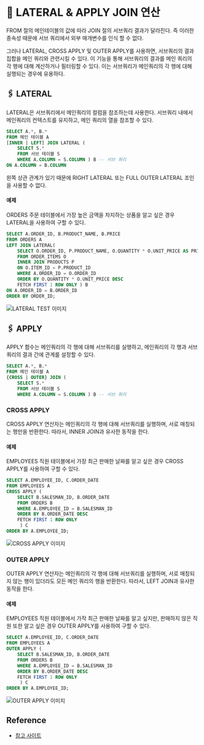 # 🧷 LATERAL & APPLY JOIN 연산

FROM 절의 메인테이블의 값에 따라 JOIN 절의 서브쿼리 결과가 달라진다. 즉 이러한 종속성 때문에 서브 쿼리에서 외부 매개변수를 인식 할 수 없다. 

그러나 LATERAL, CROSS APPLY 및 OUTER APPLY를 사용하면, 서브쿼리의 결과 집합을 메인 쿼리와 관련시킬 수 있다. 이 기능을 통해 서브쿼리의 결과를 메인 쿼리의 각 행에 대해 계산하거나 필터링할 수 있다. 이는 서브쿼리가 메인쿼리의 각 행에 대해 실행되는 경우에 유용하다.

## 🖇️ LATERAL
LATERAL은 서브쿼리에서 메인쿼리의 컬럼을 참조하는데 사용한다. 서브쿼리 내에서 메인쿼리의 컨텍스트를 유지하고, 메인 쿼리의 열을 참조할 수 있다. 

```SQL
SELECT A.*, B.*
FROM 메인 테이블 A
[INNER | LEFT] JOIN LATERAL (
    SELECT S.*
    FROM 서브 테이블 S
    WHERE A.COLUMN = S.COLUMN ) B -- 서브 쿼리
ON A.COLUMN = B.COLUMN
```
왼쪽 상관 관계가 있기 때문에 RIGHT LATERAL 또는 FULL OUTER LATERAL 조인을 사용할 수 없다.

#### 예제
ORDERS 주문 테이블에서 가장 높은 금액을 차지하는 상품을 알고 싶은 경우 LATERAL을 사용하여 구할 수 있다.

```SQL
SELECT A.ORDER_ID, B.PRODUCT_NAME, B.PRICE
FROM ORDERS A
LEFT JOIN LATERAL(
    SELECT O.ORDER_ID, P.PRODUCT_NAME, O.QUANTITY * O.UNIT_PRICE AS PRICE
    FROM ORDER_ITEMS O
    INNER JOIN PRODUCTS P
    ON O.ITEM_ID = P.PRODUCT_ID
    WHERE A.ORDER_ID = O.ORDER_ID
    ORDER BY O.QUANTITY * O.UNIT_PRICE DESC
    FETCH FIRST 1 ROW ONLY ) B
ON A.ORDER_ID = B.ORDER_ID
ORDER BY ORDER_ID;
```

![LATERAL TEST 이미지](https://drive.google.com/uc?export=view&id=1kjbRZrHf1XOZiCPLR9-i3Jc7JTrytJHu)

## 🖇️ APPLY
APPLY 함수는 메인쿼리의 각 행에 대해 서브쿼리를 실행하고, 메인쿼리의 각 행과 서브쿼리의 결과 간에 관계를 설정할 수 있다.

```SQL
SELECT A.*, B.*
FROM 메인 테이블 A
{CROSS | OUTER} JOIN (
    SELECT S.*
    FROM 서브 테이블 S
    WHERE A.COLUMN = S.COLUMN ) B -- 서브 쿼리
```

### CROSS APPLY
CROSS APPLY 연산자는 메인쿼리의 각 행에 대해 서브쿼리를 실행하며, 서로 매칭되는 행만을 반환한다. 따라서, INNER JOIN과 유사한 동작을 한다.

#### 예제
EMPLOYEES 직원 테이블에서 가장 최근 판매한 날짜를 알고 싶은 경우 CROSS APPLY를 사용하여 구할 수 있다.

```SQL
SELECT A.EMPLOYEE_ID, C.ORDER_DATE
FROM EMPLOYEES A
CROSS APPLY (
    SELECT B.SALESMAN_ID, B.ORDER_DATE
    FROM ORDERS B
    WHERE A.EMPLOYEE_ID = B.SALESMAN_ID
    ORDER BY B.ORDER_DATE DESC
    FETCH FIRST 1 ROW ONLY
     ) C
ORDER BY A.EMPLOYEE_ID;
```

![CROSS APPLY 이미지](https://drive.google.com/uc?export=view&id=1uhOl0Ahrn_Rc3M3taG3uSM7LWAz3JCB5)

### OUTER APPLY
OUTER APPLY 연산자는 메인쿼리의 각 행에 대해 서브쿼리를 실행하며, 서로 매칭되지 않는 행이 있더라도 모든 메인 쿼리의 행을 반환한다. 따라서, LEFT JOIN과 유사한 동작을 한다.

#### 예제
EMPLOYEES 직원 테이블에서 가작 최근 판매한 날짜를 알고 싶지만, 판매하지 않은 직원 또한 알고 싶은 경우 OUTER APPLY를 사용하여 구할 수 있다.

```SQL
SELECT A.EMPLOYEE_ID, C.ORDER_DATE
FROM EMPLOYEES A
OUTER APPLY (
    SELECT B.SALESMAN_ID, B.ORDER_DATE
    FROM ORDERS B
    WHERE A.EMPLOYEE_ID = B.SALESMAN_ID
    ORDER BY B.ORDER_DATE DESC
    FETCH FIRST 1 ROW ONLY
     ) C
ORDER BY A.EMPLOYEE_ID;
```

![OUTER APPLY 이미지](https://drive.google.com/uc?export=view&id=1hPoXPQgu1MC0HMLvKHyFS006skYWSZnS)

## Reference

- [참고 사이트](https://emrahmeteen.wordpress.com/2015/12/24/oracle-sql-lateral-cross-apply-outer-apply/)